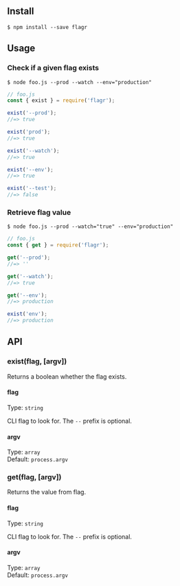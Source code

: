 ## Install

```
$ npm install --save flagr
```


## Usage

### Check if a given flag exists
```
$ node foo.js --prod --watch --env="production"
```
```js
// foo.js
const { exist } = require('flagr');

exist('--prod');
//=> true

exist('prod');
//=> true

exist('--watch');
//=> true

exist('--env');
//=> true

exist('--test');
//=> false

```

### Retrieve flag value
```
$ node foo.js --prod --watch="true" --env="production"
```
```js
// foo.js
const { get } = require('flagr');

get('--prod');
//=> ''

get('--watch');
//=> true

get('--env');
//=> production

exist('env');
//=> production

```

## API

### exist(flag, [argv])

Returns a boolean whether the flag exists.

#### flag

Type: `string`

CLI flag to look for. The `--` prefix is optional.

#### argv

Type: `array`<br>
Default: `process.argv`

### get(flag, [argv])

Returns the value from flag.

#### flag

Type: `string`

CLI flag to look for. The `--` prefix is optional.

#### argv

Type: `array`<br>
Default: `process.argv`

